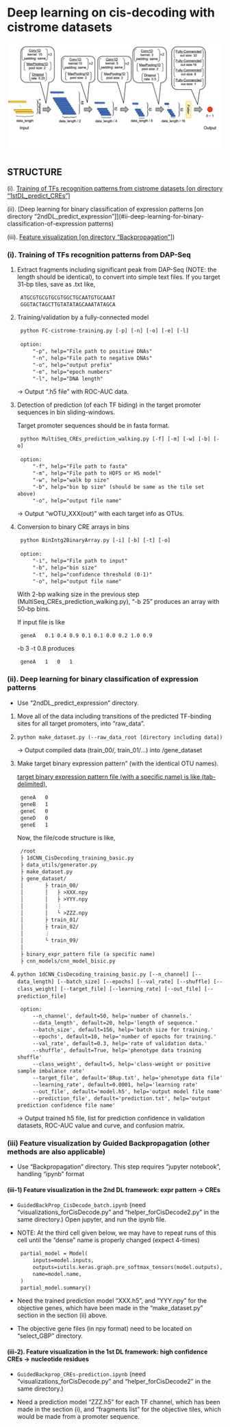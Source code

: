 # Deep learning on cis-decoding with cistrome datasets 
![Model Architecture](./figure/model_arc.png)

## STRUCTURE 

(i). [Training of TFs recognition patterns from cistrome datasets [on directory “1stDL_predict_CREs”]](#i-training-of-tfs-recognition-patterns-from-dap-seq)

(ii). [Deep learning for binary classification of expression patterns [on directory “2ndDL_predict_expression”]](#ii-deep-learning-for-binary-classification-of-expression patterns)

(iii). [Feature visualization [on directory “Backpropagation”]](#iii-feature-visualization-by-guided-backpropagation-other-methods-are-also-applicable))


### (i). Training of TFs recognition patterns from DAP-Seq 

1. Extract fragments including significant peak from DAP-Seq (NOTE: the length should be identical), to convert into simple text files. 
If you target 31-bp tiles, save as .txt like, 

        ATGCGTGCGTGCGTGGCTGCAATGTGCAAAT 
        GGGTACTAGCTTGTATATAGCAAATATAGCA 
        
2. Training/validation by a fully-connected model 

        python FC-cistrome-training.py [-p] [-n] [-o] [-e] [-l] 
        
        option:
            "-p", help="File path to positive DNAs" 
            "-n", help="File path to negative DNAs" 
            "-o", help="output prefix" 
            "-e", help="epoch numbers" 
            "-l", help="DNA length" 

    &rarr; Output “.h5 file” with ROC-AUC data. 

3. Detection of prediction (of each TF biding) in the target promoter sequences in bin sliding-windows. 

    Target promoter sequences should be in fasta format. 

        python MultiSeq_CREs_prediction_walking.py [-f] [-m] [-w] [-b] [-o] 

        option:
            "-f", help="File path to fasta" 
            "-m", help="File path to HDF5 or H5 model" 
            "-w", help="walk bp size" 
            "-b", help="bin bp size" (should be same as the tile set above)
            "-o", help="output file name" 

    &rarr; Output “wOTU_XXX(out)” with each target info as OTUs. 

4. Conversion to binary CRE arrays in bins 

        python BinIntg2BinaryArray.py [-i] [-b] [-t] [-o] 
        
        option:
            "-i", help="File path to input" 
            "-b", help="bin size" 
            "-t", help="confidence threshold (0-1)" 
            "-o", help="output file name" 

    With 2-bp walking size in the previous step (MultiSeq_CREs_prediction_walking.py), “-b 25” produces an array with 50-bp bins. 

    If input file is like 
    
        geneA	0.1	0.4	0.9	0.1	0.1	0.0	0.2	1.0	0.9 

    -b 3 -t 0.8 produces 

        geneA	1   0   1

### (ii). Deep learning for binary classification of expression patterns 

 - Use “2ndDL_predict_expression” directory. 

1. Move all of the data including transitions of the predicted TF-binding sites for all target promoters, into “raw_data”. 

2. `python make_dataset.py (--raw_data_root [directory including data]) `
    
    &rarr; Output compiled data (train_00/, train_01/…) into /gene_dataset 

3. Make target binary expression pattern” (with the identical OTU names). 

    <u>target binary expression pattern file (with a specific name) is like (tab-delimited), </u>

        geneA	0 
        geneB	1 
        geneC	0 
        geneD	0 
        geneE	1 

    Now, the file/code structure is like, 

        /root 
        ├ 1dCNN_CisDecoding_training_basic.py 
        ├ data_utils/generator.py 
        ├ make_dataset.py 
        ├ gene_dataset/ 
        │       ├ train_00/ 
        │       │   ├ >XXX.npy 
        │       │   ├ >YYY.npy 
        │       │   ⋮ 
        │       │   └ >ZZZ.npy 
        │       ├ train_01/ 
        │       ├ train_02/ 
        │       ⋮ 
        │       └ train_09/ 
        │     
        ├ binary_expr_pattern file (a specific name) 
        ├ cnn_models/cnn_model_bisic.py 
    
4. `python 1dCNN_CisDecoding_training_basic.py [--n_channel] [--data_length] [--batch_size] [--epochs] [--val_rate] [--shuffle] [--class_weight] [--target_file] [--learning_rate] [--out_file] [--prediction_file]` 

        option:
            --n_channel', default=50, help='number of channels.' 
            --data_length', default=20, help='length of sequence.' 
            --batch_size', default=156, help='batch size for training.' 
            --epochs', default=10, help='number of epochs for training.' 
            --val_rate', default=0.3, help='rate of validation data.' 
            --shuffle', default=True, help='phenotype data training shuffle' 
            --class_weight', default=5, help='class-weight or positive sample imbalance rate' 
            --target_file', default='BRup.txt', help='phenotype data file' 
            --learning_rate', default=0.0001, help='learning rate' 
            --out_file', default='model.h5', help='output model file name' 
            --prediction_file', default='prediction.txt', help='output prediction confidence file name' 
        
    &rarr; Output trained h5 file, list for prediction confidence in validation datasets, ROC-AUC value and curve, and confusion matrix. 

### (iii) Feature visualization by Guided Backpropagation (other methods are also applicable) 
 - Use “Backpropagation” directory. 
This step requires “jupyter notebook”, handling “ipynb” format 
#### (iii-1) Feature visualization in the 2nd DL framework: expr pattern -> CREs 
 - `GuidedBackProp_CisDecode_batch.ipynb` 
(need “visualizations_forCisDecode.py” and “helper_forCisDecode2.py” in the same directory.) 
Open jupyter, and run the ipynb file. 

 - NOTE: At the third cell given below, we may have to repeat runs of this cell until the “dense” name is properly changed (expect 4-times) 

        partial_model = Model(
            inputs=model.inputs,
            outputs=iutils.keras.graph.pre_softmax_tensors(model.outputs),
            name=model.name,
        )
        partial_model.summary()

 - Need the trained prediction model “XXX.h5”, and “YYY.npy” for the objective genes, which have been made in the “make_dataset.py” section in the section (ii) above. 

 - The objective gene files (in npy format) need to be located on “select_GBP” directory. 


#### (iii-2). Feature visualization in the 1st DL framework: high confidence CREs -> nucleotide residues 

 - `GuidedBackprop_CREs-prediction.ipynb`
(need “visualizations_forCisDecode.py” and “helper_forCisDecode2” in the same directory.) 

 - Need a prediction model “ZZZ.h5” for each TF channel, which has been made in the section (i), and “fragments list” for the objective tiles, which would be made from a promoter sequence. 

